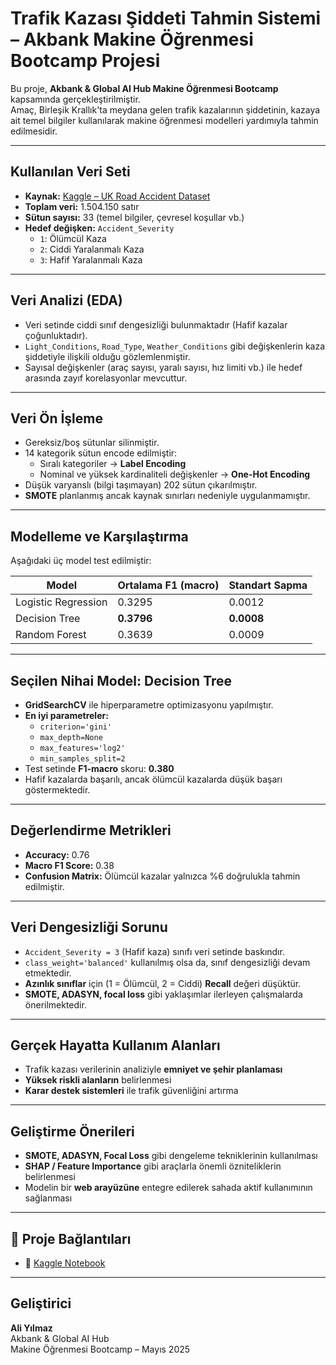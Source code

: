 # Trafik Kazası Şiddeti Tahmin Sistemi – Akbank Makine Öğrenmesi Bootcamp Projesi

Bu proje, **Akbank & Global AI Hub Makine Öğrenmesi Bootcamp** kapsamında gerçekleştirilmiştir.  
Amaç, Birleşik Krallık'ta meydana gelen trafik kazalarının şiddetinin, kazaya ait temel bilgiler kullanılarak makine öğrenmesi modelleri yardımıyla tahmin edilmesidir.

---

## Kullanılan Veri Seti

- **Kaynak:** [Kaggle – UK Road Accident Dataset](https://www.kaggle.com/datasets/devansodariya/road-accident-united-kingdom-uk-dataset)
- **Toplam veri:** 1.504.150 satır  
- **Sütun sayısı:** 33 (temel bilgiler, çevresel koşullar vb.)
- **Hedef değişken:** `Accident_Severity`  
    - `1`: Ölümcül Kaza  
    - `2`: Ciddi Yaralanmalı Kaza  
    - `3`: Hafif Yaralanmalı Kaza  

---

## Veri Analizi (EDA)

- Veri setinde ciddi sınıf dengesizliği bulunmaktadır (Hafif kazalar çoğunluktadır).
- `Light_Conditions`, `Road_Type`, `Weather_Conditions` gibi değişkenlerin kaza şiddetiyle ilişkili olduğu gözlemlenmiştir.
- Sayısal değişkenler (araç sayısı, yaralı sayısı, hız limiti vb.) ile hedef arasında zayıf korelasyonlar mevcuttur.

---

## Veri Ön İşleme

- Gereksiz/boş sütunlar silinmiştir.
- 14 kategorik sütun encode edilmiştir:
  - Sıralı kategoriler → **Label Encoding**
  - Nominal ve yüksek kardinaliteli değişkenler → **One-Hot Encoding**
- Düşük varyanslı (bilgi taşımayan) 202 sütun çıkarılmıştır.
- **SMOTE** planlanmış ancak kaynak sınırları nedeniyle uygulanmamıştır.

---

## Modelleme ve Karşılaştırma

Aşağıdaki üç model test edilmiştir:

| Model               | Ortalama F1 (macro) | Standart Sapma |
|---------------------|---------------------|----------------|
| Logistic Regression | 0.3295              | 0.0012         |
| Decision Tree       | **0.3796**          | **0.0008**     |
| Random Forest       | 0.3639              | 0.0009         |

---

## Seçilen Nihai Model: Decision Tree

- **GridSearchCV** ile hiperparametre optimizasyonu yapılmıştır.
- **En iyi parametreler:**
  - `criterion='gini'`
  - `max_depth=None`
  - `max_features='log2'`
  - `min_samples_split=2`
- Test setinde **F1-macro** skoru: **0.380**
- Hafif kazalarda başarılı, ancak ölümcül kazalarda düşük başarı göstermektedir.

---

## Değerlendirme Metrikleri

- **Accuracy:** 0.76  
- **Macro F1 Score:** 0.38  
- **Confusion Matrix:** Ölümcül kazalar yalnızca %6 doğrulukla tahmin edilmiştir.

---

##  Veri Dengesizliği Sorunu

- `Accident_Severity = 3` (Hafif kaza) sınıfı veri setinde baskındır.
- `class_weight='balanced'` kullanılmış olsa da, sınıf dengesizliği devam etmektedir.
- **Azınlık sınıflar** için (1 = Ölümcül, 2 = Ciddi) **Recall** değeri düşüktür.
- **SMOTE, ADASYN, focal loss** gibi yaklaşımlar ilerleyen çalışmalarda önerilmektedir.

---

## Gerçek Hayatta Kullanım Alanları

- Trafik kazası verilerinin analiziyle **emniyet ve şehir planlaması**
- **Yüksek riskli alanların** belirlenmesi
- **Karar destek sistemleri** ile trafik güvenliğini artırma

---

## Geliştirme Önerileri

- **SMOTE, ADASYN, Focal Loss** gibi dengeleme tekniklerinin kullanılması
- **SHAP / Feature Importance** gibi araçlarla önemli özniteliklerin belirlenmesi
- Modelin bir **web arayüzüne** entegre edilerek sahada aktif kullanımının sağlanması

---

## 🔗 Proje Bağlantıları

- 📄 [Kaggle Notebook](https://www.kaggle.com/code/aliyilmazbm/akbank-makine-ogrenmesi-bootcamp-trafik-kazasi)

---

## Geliştirici

**Ali Yılmaz**  
Akbank & Global AI Hub  
Makine Öğrenmesi Bootcamp – Mayıs 2025
